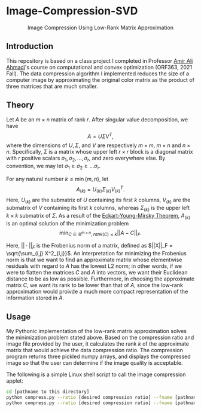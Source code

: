 # Image-Compression-SVD

<div align="center">
Image Compression Using Low-Rank Matrix Approximation
</div>

## Introduction

This repository is based on a class project I completed in Professor [Amir Ali Ahmadi](https://aaa.princeton.edu)'s course on computational and convex optimization (ORF363, 2021 Fall). The data compression algorithm I implemented reduces the size of a computer image by approximating the original color matrix as the product of three matrices that are much smaller.

## Theory

Let $A$ be an $m \times n$ matrix of rank $r$. After singular value decomposition, we have $$A=U \Sigma V^T,$$ where the dimensions of $U, \Sigma,$ and $V$ are respectively $m \times m$, $m \times n$ and $n \times n$. Specifically, $\Sigma$ is a matrix whose upper left $r \times r$ block is a diagonal matrix with $r$ positive scalars $\sigma_1, \sigma_2, \dots, \sigma_r$, and zero everywhere else. By convention, we may let $\sigma_1 \geq \sigma_2 \geq \dots \sigma_r$.

For any natural number $k \leq \min\{m,n\}$, let $$A_{(k)} = U_{(k)} \Sigma_{(k)} V_{(k)}^T.$$ Here, $U_{(k)}$ are the submatrix of $U$ containing its first $k$ columns, $V_{(k)}$ are the submatrix of $V$ containing its first $k$ columns, whereas $\Sigma_{(k)}$ is the upper left $k \times k$ submatrix of $\Sigma$. As a result of the [Eckart-Young-Mirsky Theorem](https://en.wikipedia.org/wiki/Low-rank_approximation), $A_{(k)}$ is an optimal solution of the minimization problem $$\min_{C \in \mathbb{R}^{m \times n}, \; rank(C) \leq k} ||A - C||_F.$$

Here, $||\cdot||_F$ is the Frobenius norm of a matrix, defined as $||X||_F = \sqrt{\sum_{i,j} X^2_{i,j}}$. An interpretation for minimizing the Frobenius norm is that we want to find an approximate matrix whose elementwise residuals with regard to $A$ has the lowest L2 norm; in other words, if we were to flatten the matrices $C$ and $A$ into vectors, we want their Euclidean distance to be as low as possible. Furthermore, in choosing the approximate matrix $C$, we want its rank to be lower than that of $A$, since the low-rank approximation would proivde a much more compact representation of the information stored in $A$.

## Usage
My Pythonic implementation of the low-rank matrix approximation solves the minimization problem stated above. Based on the compression ratio and image file provided by the user, it calculates the rank $k$ of the approximate matrix that would achieve the data compression ratio. The compression program returns three pickled numpy arrays, and displays the compressed image so that the user can determine if the image quality is acceptable.

The following is a simple Linux shell script to call the image compression applet:
```bash
cd [pathname to this directory]
python compress.py --ratio [desired compression ratio] --fname [pathname to image file]
python compress.py --ratio [desired compression ratio] --fname [pathname to image file] --as_gray # compress a grayscale image
```